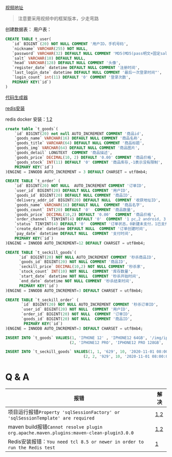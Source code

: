 
[视频地址](https://www.bilibili.com/video/BV1sf4y1L7KE)

> 注意要采用视频中的框架版本，少走弯路

创建数据表：
用户表：
```sql
CREATE TABLE t_user(
   `id` BIGINT (20) NOT NULL COMMENT '用户ID，手机号码',
   `nickname` VARCHAR(255) NOT NULL,
   `password` VARCHAR(32) DEFAULT NULL COMMENT 'MD5(MD5(pass明文+固定salt)+salt)' ,
   `salt` VARCHAR(10) DEFAULT NULL,
   `head` VARCHAR(128) DEFAULT NULL COMMENT '头像',
   `register_date` datetime DEFAULT NULL COMMENT '注册时间',
   `last_login_date` datetime DEFAULT NULL COMMENT '最后一次登录时间"',
   `login_count` int(11) DEFAULT '0' COMMENT '登录次数',
   PRIMARY KEY(`id`)
)
```

[代码生成器](https://baomidou.com/pages/d357af/)

[redis安装](https://blog.csdn.net/web18484626332/article/details/126540454)

redis docker 安装：[1](https://cloud.tencent.com/developer/article/1670205),[2](https://www.jianshu.com/p/f62277cf5d0f)

```sql
create table `t_goods`(
	`id` BIGINT(20) not null AUTO_INCREMENT COMMENT '商品id',
	`goods_name` VARCHAR(16) DEFAULT NULL COMMENT '商品名称',
	`goods_title` VARCHAR(64) DEFAULT NULL COMMENT '商品标题',
	`goods_img` VARCHAR(64) DEFAULT NULL COMMENT '商品图片',
	`goods_detail` LONGTEXT  COMMENT '商品描述',
	`goods_price` DECIMAL(10, 2) DEFAULT '0.00' COMMENT '商品价格',
	`goods_stock` INT(11) DEFAULT '0' COMMENT '商品库存,-1表示没有限制',
	PRIMARY KEY(`id`)
)ENGINE = INNODB AUTO_INCREMENT = 3 DEFAULT CHARSET = utf8mb4;

CREATE TABLE `t_order` (
	`id` BIGINT(20) NOT NULL  AUTO_INCREMENT COMMENT '订单ID',
	`user_id` BIGINT(20) DEFAULT NULL COMMENT '用户ID',
	`goods_id` BIGINT(20) DEFAULT NULL COMMENT '商品ID',
	`delivery_addr_id` BIGINT(20) DEFAULT NULL  COMMENT '收获地址ID',
	`goods_name` VARCHAR(16) DEFAULT NULL  COMMENT '商品名字',
	`goods_count` INT(20) DEFAULT '0'  COMMENT '商品数量',
	`goods_price` DECIMAL(10,2) DEFAULT '0.00'  COMMENT '商品价格',
	`order_channel` TINYINT(4) DEFAULT '0'  COMMENT '1 pc,2 android, 3 ios',
	`status` TINYINT(4) DEFAULT '0'  COMMENT '订单状态，0新建未支付，1已支付，2已发货，3已收货，4已退货，5已完成',
	`create_date` datetime DEFAULT NULL  COMMENT '订单创建时间',
	`pay_date` datetime DEFAULT NULL  COMMENT '支付时间',
	PRIMARY KEY(`id`)
)ENGINE = INNODB AUTO_INCREMENT=12 DEFAULT CHARSET = utf8mb4;

CREATE TABLE `t_seckill_goods`(
      `id` BIGINT(20) NOT NULL AUTO_INCREMENT COMMENT '秒杀商品ID',
      `goods_id` BIGINT(20) NOT NULL COMMENT '商品ID',
      `seckill_price` DECIMAL(10,2) NOT NULL COMMENT '秒杀家',
      `stock_count` INT(10) NOT NULL  COMMENT '库存数量',
      `start_date` datetime NOT NULL  COMMENT '秒杀开始时间',
      `end_date` datetime NOT NULL COMMENT '秒杀结束时间',
      PRIMARY KEY(`id`)
)ENGINE = INNODB AUTO_INCREMENT=3 DEFAULT CHARSET = utf8mb4;

CREATE TABLE `t_seckill_order` (
       `id` BIGINT(20) NOT NULL AUTO_INCREMENT COMMENT '秒杀订单ID',
       `user_id` BIGINT(20) NOT NULL  COMMENT '用户ID',
       `order_id` BIGINT(20) NOT NULL  COMMENT '订单ID',
       `goods_id` BIGINT(20) NOT NULL  COMMENT '商品ID',
        PRIMARY KEY(`id`)
)ENGINE = INNODB AUTO_INCREMENT=3 DEFAULT CHARSET = utf8mb4;
```

```sql
INSERT INTO `t_goods` VALUES(1, 'IPHONE 12' , 'IPHONE12 64GB', '/img/iphone12.jpg', 'IPHONE12 64GB', '5299.00', 100),
                            (2, 'IPHONE12 PRO', 'IPHONE12 PRO 128GB', '/img/iphone12pro.jpg', 'IPHONE12 PRO 128GB', '9299.00', 100)

INSERT INTO `t_seckill_goods` VALUES(1, 1, '629', 10, '2020-11-01 08:00:00', '2020-11-01 09:00:00'),
                                  (2, 2, '929', 10, '2020-11-01 08:00:00', '2020-11-01 09:00:00')

```





# Q & A

| 报错                                                                                   | 解决                                                                                                                             |
|--------------------------------------------------------------------------------------|--------------------------------------------------------------------------------------------------------------------------------|
| 项目运行报错`Property 'sqlSessionFactory' or 'sqlSessionTemplate' are required`            | [1](https://cloud.tencent.com/developer/article/2177573),[2](https://github.com/baomidou/mybatis-plus/pull/4870)               |
| maven build报错`Cannot resolve plugin org.apache.maven.plugins:maven-clean-plugin3.0.0` | [1](https://blog.csdn.net/m0_67392126/article/details/124165634),[2](https://blog.csdn.net/liujucai/article/details/102450806) |
| Redis安装报错：`You need tcl 8.5 or newer in order to run the Redis test`                  | [1](https://blog.csdn.net/zhangshu123321/article/details/51440106)                                                             |
